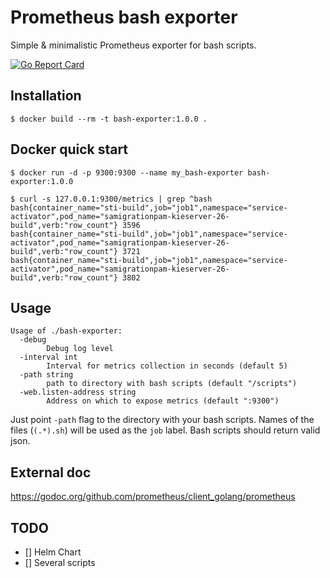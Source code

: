 # Prometheus bash exporter

Simple & minimalistic Prometheus exporter for bash scripts.

[![Go Report Card](https://goreportcard.com/badge/github.com/stedc1976/bash-exporter)](https://goreportcard.com/badge/github.com/stedc1976/bash-exporter)

## Installation

```console
$ docker build --rm -t bash-exporter:1.0.0 .
```

## Docker quick start

```console
$ docker run -d -p 9300:9300 --name my_bash-exporter bash-exporter:1.0.0
```

```console
$ curl -s 127.0.0.1:9300/metrics | grep ^bash
bash{container_name="sti-build",job="job1",namespace="service-activator",pod_name="samigrationpam-kieserver-26-build",verb:"row_count"} 3596
bash{container_name="sti-build",job="job1",namespace="service-activator",pod_name="samigrationpam-kieserver-26-build",verb:"row_count"} 3721
bash{container_name="sti-build",job="job1",namespace="service-activator",pod_name="samigrationpam-kieserver-26-build",verb:"row_count"} 3802
```

## Usage

```console
Usage of ./bash-exporter:
  -debug
    	Debug log level
  -interval int
    	Interval for metrics collection in seconds (default 5)
  -path string
    	path to directory with bash scripts (default "/scripts")
  -web.listen-address string
    	Address on which to expose metrics (default ":9300")
```

Just point `-path` flag to the directory with your bash scripts. Names of the files (`(.*).sh`) will be used as the `job` label. Bash scripts should return valid json.

## External doc

https://godoc.org/github.com/prometheus/client_golang/prometheus

## TODO
- [] Helm Chart
- [] Several scripts
